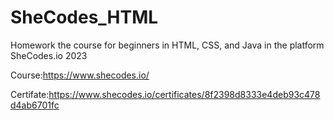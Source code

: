 # SheCodes_HTML
Homework the course for beginners in HTML, CSS, and Java in the platform SheCodes.io 2023

Course:https://www.shecodes.io/


Certifate:https://www.shecodes.io/certificates/8f2398d8333e4deb93c478d4ab6701fc
